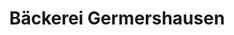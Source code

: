 ---
title: "Bäckerei Germershausen"
url: /donaueschingen/baeckerei-germershausen/
shop: Bäckerei
---
